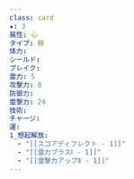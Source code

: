 ```yaml
---
class: card
★: 3
属性: 心
タイプ: 稼
体力:  
シールド: 
ブレイク: 
霊力: 5
攻撃力: 8
防御力: 
霊撃力: 24
技術: 
チャージ: 
運: 
1_想起解放:
  - "[[スコアディフレクト - 1]]"
  - "[[霊力プラスⅠ - 1]]"
  - "[[霊撃力アップⅡ - 1]]"
---
```

